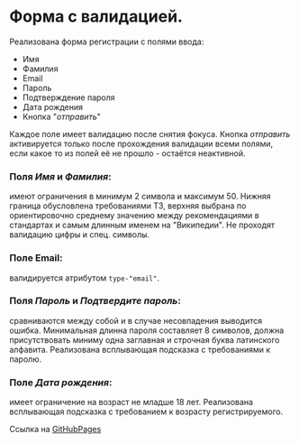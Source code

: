 # Форма с валидацией. 

Реализована форма регистрации с полями ввода:
* Имя
* Фамилия
* Email
* Пароль
* Подтверждение пароля
* Дата рождения
* Кнопка "*отправить*"

Каждое поле имеет валидацию после снятия фокуса. Кнопка *отправить* активируется только после прохождения валидации всеми полями, если какое то из полей её не прошло - остаётся неактивной.

### Поля *Имя* и *Фамилия*:
имеют ограничения в минимум 2 символа и максимум 50. Нижняя граница обусловлена требованиями ТЗ, верхняя выбрана по ориентировочно среднему значению между рекомендациями в стандартах и самым длинным именем на "Википедии". Не проходят валидацию цифры и спец. символы.

### Поле Email:
валидируется атрибутом ```type-"email"```.

### Поля *Пароль* и *Подтвердите пароль*:
сравниваются между собой и в случае несовпадения выводится ошибка. Минимальная длинна пароля составляет 8 символов, должна присутствовать миниму одна заглавная и строчная буква латинского алфавита. Реализована всплывающая подсказка с требованиями к паролю.

### Поле *Дата рождения*:
имеет ограничение на возраст не младше 18 лет. Реализована всплывающая подсказка с требованием к возрасту регистрируемого.

Ссылка на [GitHubPages](https://smokysvyat.github.io/form/)

